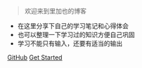 <!-- _coverpage.md -->

<!-- # docsify <small>3.5</small> -->

> 欢迎来到里加也的博客

- 在这里分享下自己的学习笔记和心得体会
- 也可以整理一下学习过的知识方便自己巩固
- 学习不能只有输入，还要有适当的输出

[GitHub](https://github.com/selini559/selini559.github.io)
[Get Started](./README.md)

<!-- 背景图片 -->

<!-- ![](_media/bg.png) -->

<!-- 背景色 -->

<!-- ![color](#f0f0f0) -->